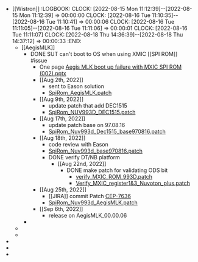 - [[Wistron]]
  :LOGBOOK:
  CLOCK: [2022-08-15 Mon 11:12:39]--[2022-08-15 Mon 11:12:39] =>  00:00:00
  CLOCK: [2022-08-16 Tue 11:10:35]--[2022-08-16 Tue 11:10:41] =>  00:00:06
  CLOCK: [2022-08-16 Tue 11:11:05]--[2022-08-16 Tue 11:11:06] =>  00:00:01
  CLOCK: [2022-08-16 Tue 11:11:07]
  CLOCK: [2022-08-18 Thu 14:36:39]--[2022-08-18 Thu 14:37:12] =>  00:00:33
  :END:
	- [[AegisMLK]]
		- DONE SUT can't boot to OS when using XMIC [[SPI ROM]] #issue
			- One page [Aegis MLK boot up failure with MXIC SPI ROM (002).pptx](../assets/Aegis_MLK_boot_up_failure_with_MXIC_SPI_ROM_(002)_1662112633006_0.pptx)
			- [[Aug 2th, 2022]]
				- sent to Eason solution
				- [SpiRom_AegisMLK.patch](../assets/SpiRom_AegisMLK_1660532558459_0.patch)
			- [[Aug 9th, 2022]]
				- update patch that add DEC1515
				- [SpiRom_NUV993D_DEC1515.patch](../assets/SpiRom_NUV993D_DEC1515_1660725143871_0.patch)
			- [[Aug 17th, 2022]]
				- update patch base on 97.08.16
				- [SpiRom_Nuv993d_Dec1515_base970816.patch](../assets/SpiRom_Nuv993d_Dec1515_base970816_1660727577464_0.patch)
			- [[Aug 18th, 2022]]
				- code review with Eason
				- [SpiRom_Nuv993d_base970816.patch](../assets/SpiRom_Nuv993d_base970816_1660804081029_0.patch)
				- DONE verify DT/NB platform
					- [[Aug 22nd, 2022]]
						- DONE make patch for validating ODS bit
							- [verify_MXIC_ROM_993D.patch](../assets/verify_MXIC_ROM_993D_1661150653721_0.patch)
							- [Verify_MXIC_register1&3_Nuvoton_plus.patch](../assets/Verify_MXIC_register1&3_Nuvoton_plus_1661248616869_0.patch)
			- [[Aug 25th, 2022]]
				- [[JIRA]] commit Patch [CEP-7636](https://jira.cpg.dell.com/browse/CEP-7636)
				- [SpiRom_Nuv993d_AegisMLK.patch](../assets/SpiRom_Nuv993d_AegisMLK_1661407268074_0.patch)
			- [[Sep 6th, 2022]]
				- release on AegisMLK_00.00.06
		-
	-
	-
-
-
-